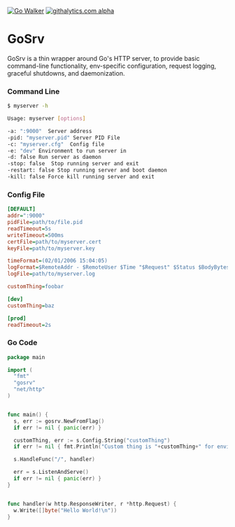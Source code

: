 [![Go Walker](http://gowalker.org/api/v1/badge)](http://gowalker.org/github.com/jcasts/gosrv)
[![githalytics.com alpha](https://cruel-carlota.pagodabox.com/219643edaed8bef045626eb7dd5418cf "githalytics.com")](http://githalytics.com/jcasts/gosrv)
# GoSrv

GoSrv is a thin wrapper around Go's HTTP server, to provide basic
command-line functionality, env-specific configuration, request logging, 
graceful shutdowns, and daemonization.

### Command Line

```Bash
$ myserver -h

Usage: myserver [options]

-a: ":9000"  Server address
-pid: "myserver.pid" Server PID File
-c: "myserver.cfg"  Config file
-e: "dev" Environment to run server in
-d: false Run server as daemon
-stop: false  Stop running server and exit
-restart: false Stop running server and boot daemon
-kill: false Force kill running server and exit
```


### Config File

```ini
[DEFAULT]
addr=":9000"
pidFile=path/to/file.pid
readTimeout=5s
writeTimeout=500ms
certFile=path/to/myserver.cert
keyFile=path/to/myserver.key

timeFormat=(02/01/2006 15:04:05)
logFormat=$RemoteAddr - $RemoteUser $Time "$Request" $Status $BodyBytes
logFile=path/to/myserver.log

customThing=foobar

[dev]
customThing=baz

[prod]
readTimeout=2s

```


### Go Code


```Go
package main

import (
  "fmt"
  "gosrv"
  "net/http"
)


func main() {
  s, err := gosrv.NewFromFlag()
  if err != nil { panic(err) }

  customThing, err := s.Config.String("customThing")
  if err != nil { fmt.Println("Custom thing is "+customThing+" for environment "+s.Config.Env) }

  s.HandleFunc("/", handler)

  err = s.ListenAndServe()
  if err != nil { panic(err) }
}


func handler(w http.ResponseWriter, r *http.Request) {
  w.Write([]byte("Hello World!\n"))
}
```
